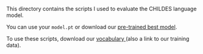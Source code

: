 This directory contains the scripts I used to evaluate the CHILDES language model. 

You can use your `model.pt` or download our [pre-trained best model](http://adityayedetore.com/data/model.pt). 

To use these scripts, download our <a href="http://adityayedetore.com/data/CHILDES" download > vocabulary </a> (also a link to our training data). 
